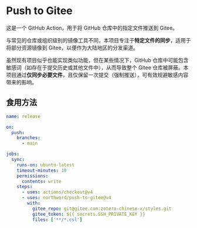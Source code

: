 # Push to Gitee

这是一个 GitHub Action，用于将 GitHub 仓库中的指定文件推送到 Gitee。

与常见的仓库或组织级别的镜像工具不同，本项目专注于**特定文件的同步**，适用于将部分资源镜像到 Gitee，以便作为大陆地区的分发渠道。

虽然现有项目似乎也能实现类似功能，但在某些情况下，GitHub 仓库中可能包含敏感词（如存在于提交历史或其他文件中），从而导致整个 Gitee 仓库被屏蔽。本项目通过**仅同步必要文件**，且仅保留一次提交（强制推送），可有效规避敏感内容带来的影响。

## 食用方法

```yml
name: release

on:
  push:
    branches:
      - main

jobs:
  sync:
    runs-on: ubuntu-latest
    timeout-minutes: 10
    permissions:
      contents: write
    steps:
      - uses: actions/checkout@v4
      - uses: northword/push-to-gitee@v4
        with:
          gitee_repo: git@gitee.com:zotero-chinese-x/styles.git
          gitee_token: ${{ secrets.SSH_PRIVATE_KEY }}
          files: ['**/*.csl']
```
